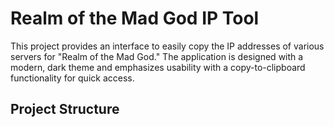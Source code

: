 # Realm of the Mad God IP Tool

This project provides an interface to easily copy the IP addresses of various servers for "Realm of the Mad God." The application is designed with a modern, dark theme and emphasizes usability with a copy-to-clipboard functionality for quick access.

## Project Structure

